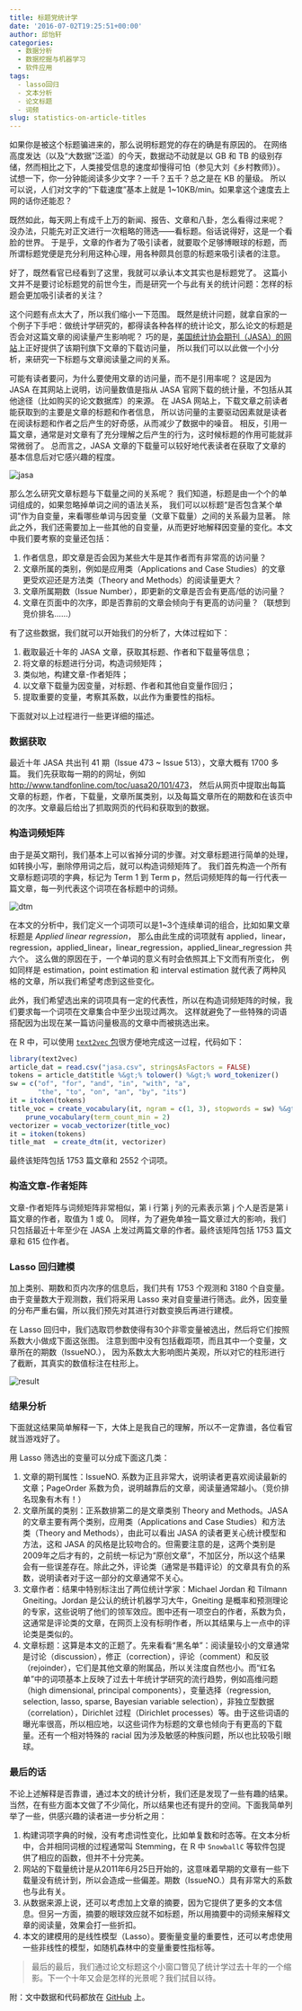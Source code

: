 ```yaml
---
title: 标题党统计学
date: '2016-07-02T19:25:51+00:00'
author: 邱怡轩
categories:
  - 数据分析
  - 数据挖掘与机器学习
  - 软件应用
tags:
  - lasso回归
  - 文本分析
  - 论文标题
  - 词频
slug: statistics-on-article-titles
---
```




如果你是被这个标题骗进来的，那么说明标题党的存在的确是有原因的。
在网络高度发达（以及“大数据”泛滥）的今天，数据动不动就是以 GB 和 TB 的级别存储，然而相比之下，人类接受信息的速度却慢得可怕（参见大刘《乡村教师》）。
试想一下，你一分钟能阅读多少文字？一千？五千？总之是在 KB 的量级。
所以可以说，人们对文字的“下载速度”基本上就是 1~10KB/min。如果拿这个速度去上网的话你还能忍？

既然如此，每天网上有成千上万的新闻、报告、文章和八卦，怎么看得过来呢？
没办法，只能先对正文进行一次粗略的筛选——看标题。俗话说得好，这是一个看脸的世界。
于是乎，文章的作者为了吸引读者，就要取个足够博眼球的标题，而所谓标题党便是充分利用这种心理，用各种颇具创意的标题来吸引读者的注意。

好了，既然看官已经看到了这里，我就可以承认本文其实也是标题党了。
这篇小文并不是要讨论标题党的前世今生，而是研究一个与此有关的统计问题：怎样的标题会更加吸引读者的关注？

这个问题有点太大了，所以我们缩小一下范围。
既然是统计问题，就拿自家的一个例子下手吧：做统计学研究的，都得读各种各样的统计论文，那么论文的标题是否会对这篇文章的阅读量产生影响呢？
巧的是，[美国统计协会期刊（JASA）的网站](http://www.tandfonline.com/loi/uasa20)上正好提供了该期刊旗下文章的下载访问量，
所以我们可以以此做一个小分析，来研究一下标题与文章阅读量之间的关系。

可能有读者要问，为什么要使用文章的访问量，而不是引用率呢？
这是因为 JASA 在其网站上说明，访问量数值是指从 JASA 官网下载的统计量，不包括从其他途径（比如购买的论文数据库）的来源。
在 JASA 网站上，下载文章之前读者能获取到的主要是文章的标题和作者信息，
所以访问量的主要驱动因素就是读者在阅读标题和作者之后产生的好奇感，从而减少了数据中的噪音。
相反，引用一篇文章，通常是对文章有了充分理解之后产生的行为，这时候标题的作用可能就非常微弱了。
总而言之，JASA 文章的下载量可以较好地代表读者在获取了文章的基本信息后对它感兴趣的程度。

![jasa](https://cos.name/wp-content/uploads/2016/06/jasa.png)

<!--more-->



那么怎么研究文章标题与下载量之间的关系呢？
我们知道，标题是由一个个的单词组成的，如果忽略掉单词之间的语法关系，
我们可以以标题“是否包含某个单词”作为自变量，来看哪些单词与因变量（文章下载量）之间的关系最为显著。
除此之外，我们还需要加上一些其他的自变量，从而更好地解释因变量的变化。本文中我们要考察的变量还包括：

1. 作者信息，即文章是否会因为某些大牛是其作者而有非常高的访问量？
2. 文章所属的类别，例如是应用类（Applications and Case Studies）的文章更受欢迎还是方法类（Theory and Methods）的阅读量更大？
3. 文章所属期数（Issue Number），即更新的文章是否会有更高/低的访问量？
4. 文章在页面中的次序，即是否靠前的文章会倾向于有更高的访问量？（联想到竞价排名……）

有了这些数据，我们就可以开始我们的分析了，大体过程如下：

1. 截取最近十年的 JASA 文章，获取其标题、作者和下载量等信息；
2. 将文章的标题进行分词，构造词频矩阵；
3. 类似地，构建文章-作者矩阵；
4. 以文章下载量为因变量，对标题、作者和其他自变量作回归；
5. 提取重要的变量，考察其系数，以此作为重要性的指标。

下面就对以上过程进行一些更详细的描述。



### 数据获取

最近十年 JASA 共出刊 41 期（Issue 473 ~ Issue 513），文章大概有 1700 多篇。
我们先获取每一期的的网址，例如 <http://www.tandfonline.com/toc/uasa20/101/473>，
然后从网页中提取出每篇文章的标题，作者，下载量，文章所属类别，以及每篇文章所在的期数和在该页中的次序。文章最后给出了抓取网页的代码和获取到的数据。



### 构造词频矩阵

由于是英文期刊，我们基本上可以省掉分词的步骤。对文章标题进行简单的处理，如转换小写，删除停用词之后，就可以构造词频矩阵了。
我们首先构造一个所有文章标题词项的字典，标记为 Term 1 到 Term p，然后词频矩阵的每一行代表一篇文章，每一列代表这个词项在各标题中的词频。

![dtm](https://cos.name/wp-content/uploads/2016/06/dtm.png)

在本文的分析中，我们定义一个词项可以是1~3个连续单词的组合，比如如果文章标题是 _Applied linear regression_，
那么由此生成的词项就有 applied，linear，regression，applied\_linear，linear\_regression，applied\_linear\_regression 共六个。
这么做的原因在于，一个单词的意义有时会依照其上下文而有所变化，
例如同样是 estimation，point estimation 和 interval estimation 就代表了两种风格的文章，所以我们希望考虑到这些变化。

此外，我们希望选出来的词项具有一定的代表性，所以在构造词频矩阵的时候，我们要求每一个词项在文章集合中至少出现过两次。
这样就避免了一些特殊的词语搭配因为出现在某一篇访问量极高的文章中而被挑选出来。

在 R 中，可以使用 [`text2vec` 包](https://cran.r-project.org/web/packages/text2vec/index.html)很方便地完成这一过程，代码如下：

```r
library(text2vec)
article_dat = read.csv("jasa.csv", stringsAsFactors = FALSE)
tokens = article_dat$title %&gt;% tolower() %&gt;% word_tokenizer()
sw = c("of", "for", "and", "in", "with", "a",
       "the", "to", "on", "an", "by", "its")
it = itoken(tokens)
title_voc = create_vocabulary(it, ngram = c(1, 3), stopwords = sw) %&gt;%
    prune_vocabulary(term_count_min = 2)
vectorizer = vocab_vectorizer(title_voc)
it = itoken(tokens)
title_mat  = create_dtm(it, vectorizer)
```

最终该矩阵包括 1753 篇文章和 2552 个词项。



### 构造文章-作者矩阵

文章-作者矩阵与词频矩阵非常相似，第 i 行第 j 列的元素表示第 j 个人是否是第 i 篇文章的作者，取值为 1 或 0。
同样，为了避免单独一篇文章过大的影响，我们只包括最近十年至少在 JASA 上发过两篇文章的作者。最终该矩阵包括 1753 篇文章和 615 位作者。



### Lasso 回归建模

加上类别、期数和页内次序的信息后，我们共有 1753 个观测和 3180 个自变量。
由于变量数大于观测数，我们将采用 Lasso 来对自变量进行筛选。此外，因变量的分布严重右偏，所以我们预先对其进行对数变换后再进行建模。

在 Lasso 回归中，我们选取罚参数使得有30个非零变量被选出，然后将它们按照系数大小做成下面这张图。
注意到图中没有包括截距项，而且其中一个变量，文章所在的期数（IssueNO.），
因为系数太大影响图片美观，所以对它的柱形进行了截断，其真实的数值标注在柱形上。

![result](https://cos.name/wp-content/uploads/2016/06/result.png)



### 结果分析

下面就这结果简单解释一下，大体上是我自己的理解，所以不一定靠谱，各位看官就当游戏好了。

用 Lasso 筛选出的变量可以分成下面这几类：

1. 文章的期刊属性：IssueNO. 系数为正且非常大，说明读者更喜欢阅读最新的文章；PageOrder 系数为负，说明越靠后的文章，阅读量通常越小。（竞价排名现象有木有！）
2. 文章所属的类别：正系数排第二的是文章类别 Theory and Methods。JASA 的文章主要有两个类别，应用类（Applications and Case Studies）和方法类（Theory and Methods），由此可以看出 JASA 的读者更关心统计模型和方法，这和 JASA 的风格是比较吻合的。但需要注意的是，这两个类别是2009年之后才有的，之前统一标记为“原创文章”，不加区分，所以这个结果会有一些误差存在。除此之外，评论类（通常是书籍评论）的文章具有负的系数，说明读者对于这一部分的文章通常不关心。
3. 文章作者：结果中特别标注出了两位统计学家：Michael Jordan 和 Tilmann Gneiting。Jordan 是公认的统计机器学习大牛，Gneiting 是概率和预测理论的专家，这些说明了他们的领军效应。图中还有一项空白的作者，系数为负，这通常是评论类的文章，在网页上没有标明作者，所以其结果与上一点中的评论类是类似的。
4. 文章标题：这算是本文的正题了。先来看看“黑名单”：阅读量较小的文章通常是讨论（discussion），修正（correction），评论（comment）和反驳（rejoinder），它们是其他文章的附属品，所以关注度自然也小。而“红名单”中的词项基本上反映了过去十年统计学研究的流行趋势，例如高维问题（high dimensional, principal components），变量选择（regression, selection, lasso, sparse, Bayesian variable selection），非独立型数据（correlation），Dirichlet 过程（Dirichlet processes）等。由于这些词语的曝光率很高，所以相应地，以这些词作为标题的文章也倾向于有更高的下载量。还有一个相对特殊的 racial 因为涉及敏感的种族问题，所以也比较吸引眼球。



### 最后的话

不论上述解释是否靠谱，通过本文的统计分析，我们还是发现了一些有趣的结果。当然，在有些方面本文做了不少简化，所以结果也还有提升的空间。下面我简单列举了一些，供感兴趣的读者进一步分析之用：

1. 构建词项字典的时候，没有考虑词性变化，比如单复数和时态等。在文本分析中，合并相同词根的过程通常叫 Stemming，在 R 中 `SnowballC` 等软件包提供了相应的函数，但并不十分完美。
2. 网站的下载量统计是从2011年6月25日开始的，这意味着早期的文章有一些下载量没有统计到，所以会造成一些偏差。期数（IssueNO.）具有非常大的系数也与此有关。
3. 从数据来源上说，还可以考虑加上文章的摘要，因为它提供了更多的文本信息。但另一方面，摘要的眼球效应就不如标题，所以用摘要中的词频来解释文章的阅读量，效果会打一些折扣。
4. 本文的建模用的是线性模型（Lasso）。要衡量变量的重要性，还可以考虑使用一些非线性的模型，如随机森林中的变量重要性指标等。

> 最后的最后，我们通过论文标题这个小窗口瞥见了统计学过去十年的一个缩影。下一个十年又会是怎样的光景呢？我们拭目以待。

附：文中数据和代码都放在 [GitHub](https://github.com/yixuan/COS-article/tree/master/statistics-on-article-titles/) 上。


